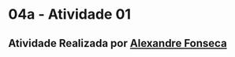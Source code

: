 # 04a - Atividade 01
## Atividade Realizada por __[Alexandre Fonseca](https://github.com/Alxfonsec)__

